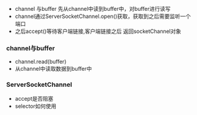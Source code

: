 - channel 与buffer 先从channel中读到buffer中，对buffer进行读写
- channel通过ServerSocketChannel.open()获取，获取到之后需要监听一个端口
- 之后accept()等待客户端链接,客户端链接之后 返回socketChannel对象



### channel与buffer

- channel.read(buffer)
- 从channel中读取数据到buffer中

### ServerSocketChannel

- accept是否阻塞
- selector如何使用